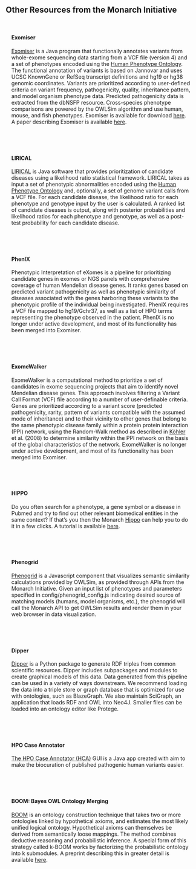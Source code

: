 <div class="container-fluid monarch-view other-tools px-5">

<h2 class="page-title">Other Resources from the Monarch Initiative</h2>
    <div class="card">
        <h4>Exomiser</h4>
        <p>
                <a href="http://monarch-exomiser-web-dev.monarchinitiative.org/exomiser">Exomiser</a>
                is a Java program that functionally annotates variants
                from whole-exome sequencing data starting from a VCF file (version 4) and a set 
                of phenotypes encoded using the <a href="https://hpo.jax.org/app/">Human Phenotype 
                Ontology</a>. The functional annotation of variants is based on Jannovar and uses UCSC
                KnownGene or RefSeq transcript definitions and hg19 or hg38 genomic coordinates. Variants 
                are prioritized according to user-defined criteria on variant frequency, pathogenicity, 
                quality, inheritance pattern, and model organism phenotype data. Predicted pathogenicity data is extracted
                from the dbNSFP resource. Cross-species phenotype comparisons are
                powered by the OWLSim algorithm and use human, mouse, 
                and fish phenotypes. Exomiser is available for download <a href="https://github.com/exomiser/Exomiser"> 
                here</a>. A paper describing 
                Exomiser is available <a href="http://genome.cshlp.org/content/24/2/340.long">here</a>.
        </p>
    </div>
    <div class="card">
            <h4>LIRICAL</h4>
            <p>
                <a href="https://lirical.readthedocs.io/en/latest/">LIRICAL</a>
                is Java software that provides prioritization of candidate diseases using a likelihood 
                ratio statistical framework. LIRICAL takes as input a set of phenotypic abnormalities
                encoded using the <a href="https://hpo.jax.org/app/">Human Phenotype Ontology</a> 
                and, optionally, a set of genome variant calls from a VCF file. For each candidate 
                disease, the likelihood ratio for each phenotype and genotype input by the user is
                calculated. A ranked list of candidate diseases is output, along with posterior
                probabilities and likelihood ratios for each phenotype and genotype, as well as a
                post-test probability for each candidate disease.
            </p>
    </div>
    <div class="card">
        <h4>PhenIX</h4>
        <p>
          Phenotypic Interpretation of eXomes
          is a pipeline for prioritizing candidate genes in exomes or NGS panels with
          comprehensive coverage of human Mendelian disease genes. It ranks genes
          based on predicted variant pathogenicity as well as phenotypic similarity
          of diseases associated with the genes harboring these variants to the
          phenotypic profile of the individual being investigated. PhenIX requires
          a VCF file mapped to hg19/Gchr37, as well as a list of HPO terms representing
          the phenotype observed in the patient. PhenIX is no longer under active development, and 
          most of its functionality has been merged into Exomiser.
        </p>
    </div>
    <div class="card">
            <h4>ExomeWalker</h4>
            <p>
              ExomeWalker is a computational method to prioritize a set of candidates
              in exome sequencing projects that aim to identify novel Mendelian
              disease genes. This approach involves filtering a Variant Call Format
              (VCF) file according to a number of user-definable criteria.<br>
              Genes are prioritized according to a variant score (predicted pathogenicity,
              rarity, pattern of variants compatible with the assumed mode of
              inheritance) and to their vicinity to other genes that belong to the
              same phenotypic disease family within a protein protein interaction
              (PPI) network, using the Random-Walk method as described in
              <a href="http://www.ncbi.nlm.nih.gov/pmc/articles/PMC2427257/">Köhler</a>
              et al. (2008) to determine similarity within the PPI network on the basis
              of the global characteristics of the network. ExomeWalker is no longer under
              active development, and most of its functionality has been merged into Exomiser.
            </p>
    </div>
    <div class="card">
            <h4>HIPPO</h4>
            <p>
            Do you often search for a phenotype, a gene symbol or a disease in Pubmed and try to find out other relevant 
            biomedical entities in the same context? If that’s you then the Monarch <a href="http://hippo.monarchinitiative.org/">
            Hippo</a> can help you to do it in a few clicks. A tutorial is available <a href="http://hippo.monarchinitiative.org/#/tutorial">
            here</a>.
            </p>
    </div>
    <div class="card">
            <h4>Phenogrid</h4>
            <p><a href="https://github.com/monarch-initiative/phenogrid">Phenogrid</a> is a Javascript component that
            visualizes semantic similarity calculations provided by OWLSim,
            as provided through APIs from the Monarch Initiative. Given an input list of phenotypes and parameters 
            specified in config/phenogrid_config.js indicating desired source of matching models (humans, model
            organisms, etc.), the phenogrid will call the Monarch API to get OWLSim results and render them in your web
            browser in data visualization.</p>
    </div>
    <div class="card">
            <h4>Dipper</h4>
            <p><a href="https://github.com/monarch-initiative/dipper">Dipper</a> is a Python package to generate RDF 
            triples from common scientific resources. Dipper includes subpackages and modules to create graphical models
            of this data. Data generated from this pipeline can be used in a variety of ways downstream. We recommend
            loading the data into a triple store or graph database that is optimized for use with ontologies, such as
            BlazeGraph. We also maintain SciGraph, an application that loads RDF and OWL into Neo4J. Smaller files can
            be loaded into an ontology editor like Protege.</p>
    </div>
    <div class="card">
            <h4>HPO Case Annotator</h4>
            <p>
            <a href="https://github.com/monarch-initiative/HpoCaseAnnotator">The HPO Case Annotator (HCA)</a> GUI is a
            Java app created with aim to make the biocuration of published pathogenic human variants easier.
            </p>
    </div>
    <div class="card">
            <h4>BOOM: Bayes OWL Ontology Merging</h4>
            <p><a href="https://github.com/monarch-initiative/kboom">BOOM</a> is an ontology construction technique
            that takes two or more ontologies linked by hypothetical axioms, and estimates the most likely unified
            logical ontology. Hypothetical axioms can themselves be derived from semantically loose mappings. The method
            combines deductive reasoning and probabilistic inference. A special form of this strategy
            called k-BOOM works by factorizing the probabilistic ontology into k submodules. A 
            preprint describing this in greater detail is available
            <a href="https://www.biorxiv.org/content/10.1101/048843v2">here</a>.
            </p>
    </div></div>

<style lang="scss">
@import "~@/style/variables";

.other-tools .card { 
    padding: 15px;
    border: 5px solid $monarch-bg-color;
    margin-bottom: 15px;
}

</style>

